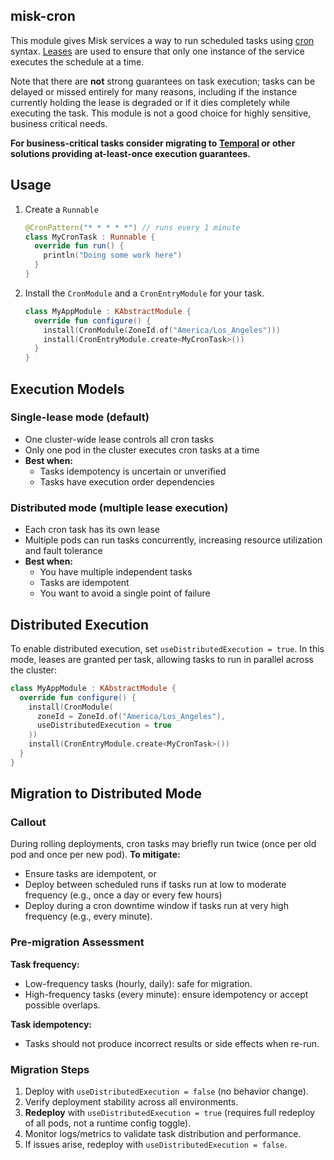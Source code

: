 ## misk-cron
This module gives Misk services a way to run scheduled tasks using [cron](https://en.wikipedia.org/wiki/Cron) syntax. [Leases](https://github.com/cashapp/wisp/tree/main/wisp-lease) are used to ensure that only one instance of the service executes the schedule at a time.

Note that there are **not** strong guarantees on task execution; tasks can be delayed or missed entirely for many reasons, including if the instance currently holding the lease is degraded or if it dies completely while executing the task. This module is not a good choice for highly sensitive, business critical needs.

**For business-critical tasks consider migrating to [Temporal](https://temporal.io/) or other solutions providing at-least-once execution guarantees.**

## Usage
1. Create a `Runnable`
    ```kotlin
    @CronPattern("* * * * *") // runs every 1 minute
    class MyCronTask : Runnable {
      override fun run() {
        println("Doing some work here")
      }
    }
    ```
2. Install the `CronModule` and a `CronEntryModule` for your task.
    ```kotlin
    class MyAppModule : KAbstractModule {
      override fun configure() {
        install(CronModule(ZoneId.of("America/Los_Angeles")))
        install(CronEntryModule.create<MyCronTask>())
      }
    }
    ```

## Execution Models

### Single-lease mode (default)
- One cluster-wide lease controls all cron tasks
- Only one pod in the cluster executes cron tasks at a time
- **Best when:**
   - Tasks idempotency is uncertain or unverified
   - Tasks have execution order dependencies

### Distributed mode (multiple lease execution)
- Each cron task has its own lease
- Multiple pods can run tasks concurrently, increasing resource utilization and fault tolerance
- **Best when:**
   - You have multiple independent tasks
   - Tasks are idempotent
   - You want to avoid a single point of failure

## Distributed Execution

To enable distributed execution, set `useDistributedExecution = true`. In this mode, leases are granted per task, allowing tasks to run in parallel across the cluster:

```kotlin
class MyAppModule : KAbstractModule {
  override fun configure() {
    install(CronModule(
      zoneId = ZoneId.of("America/Los_Angeles"),
      useDistributedExecution = true
    ))
    install(CronEntryModule.create<MyCronTask>())
  }
}
```

## Migration to Distributed Mode

### Callout
During rolling deployments, cron tasks may briefly run twice (once per old pod and once per new pod).
**To mitigate:**
- Ensure tasks are idempotent, or
- Deploy between scheduled runs if tasks run at low to moderate frequency (e.g., once a day or every few hours)
- Deploy during a cron downtime window if tasks run at very high frequency (e.g., every minute).

### Pre-migration Assessment
**Task frequency:**
- Low-frequency tasks (hourly, daily): safe for migration.
- High-frequency tasks (every minute): ensure idempotency or accept possible overlaps.

**Task idempotency:**
- Tasks should not produce incorrect results or side effects when re-run.

### Migration Steps
1. Deploy with `useDistributedExecution = false` (no behavior change).
2. Verify deployment stability across all environments.
3. **Redeploy** with `useDistributedExecution = true` (requires full redeploy of all pods, not a runtime config toggle).
4. Monitor logs/metrics to validate task distribution and performance.
5. If issues arise, redeploy with `useDistributedExecution = false`.
